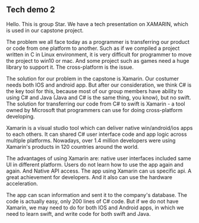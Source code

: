 ## Tech demo 2

Hello. This is group Star. We have a tech presentation on XAMARIN, which is used in our capstone project.

The problem we all face today as a programmer is transferring our product or code from one platform to another. Such as if we compiled a project written in C in Linux environment, it is very difficult for programmer to move the project to win10 or mac. And some project such as games need a huge library to support it. The cross-platform is the issue.

The solution for our problem in the capstone is Xamarin. Our costumer needs both IOS and android app. But after our consideration, we think C# is the key tool for this, because most of our group members have ability to using C# and Java (Java and C# is the same thing, you know), but no swift. The solution for transferring our code from C# to swift is Xamarin - a tool owned by Microsoft that programmers can use for doing cross-platform developing.

Xamarin is a visual studio tool which can deliver native win/android/ios apps to each others. It can shared C# user interface code and app logic across multiple platforms. Nowadays, over 1.4 million developers were using Xamarin's products in 120 countries around the world.

The advantages of using Xamarin are: native user interfaces included same UI in different platform. Users do not learn how to use the app again and again. And Native API access. The app using Xamarin can us specific api. A great achievement for developers. And it also can use the hardware acceleration.

The app can scan information and sent it to the company's database. The code is actually easy, only 200 lines of C# code. But if we do not have Xamarin, we may need to do for both IOS and Android apps, in which we need to learn swift, and write code for both swift and Java.
